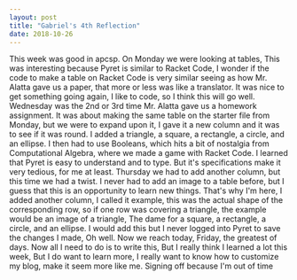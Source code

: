 ```yaml
---
layout: post
title: "Gabriel's 4th Reflection"
date: 2018-10-26
---
```

This week was good in apcsp. On Monday we were looking at tables, This was interesting because Pyret is similar to Racket Code, I wonder if the code to make a table on Racket Code is very similar seeing as how Mr. Alatta gave us a paper, that more or less was like a translator. It was nice to get something going again, I like to code, so I think this will go well.
Wednesday was the 2nd or 3rd time Mr. Alatta gave us a homework assignment. It was about making the same table on the starter file from Monday, but we were to expand upon it, I gave it a new column and it was to see if it was round. I added a triangle, a square, a rectangle, a circle, and an ellipse. I then had to use Booleans, which hits a bit of nostalgia from Computational Algebra, where we made a game with Racket Code. I learned that Pyret is easy to understand and to type. But it's specifications make it very tedious, for me at least.
Thursday we had to add another column, but this time we had a twist. I never had to add an image to a table before, but I guess that this is an opportunity to learn new things. That's why I'm here, I added another column, I called it example, this was the actual shape of the corresponding row, so if one row was covering a triangle, the example would be an image of a triangle, The dame for a square, a rectangle, a circle, and an ellipse. I would add this but I never logged into Pyret to save the changes I made, Oh well. 
Now we reach today, Friday, the greatest of days. Now all I need to do is to write this, But I really think I learned a lot this week, But I do want to learn more, I really want to know how to customize my blog, make it seem more like me. Signing off because I'm out of time
